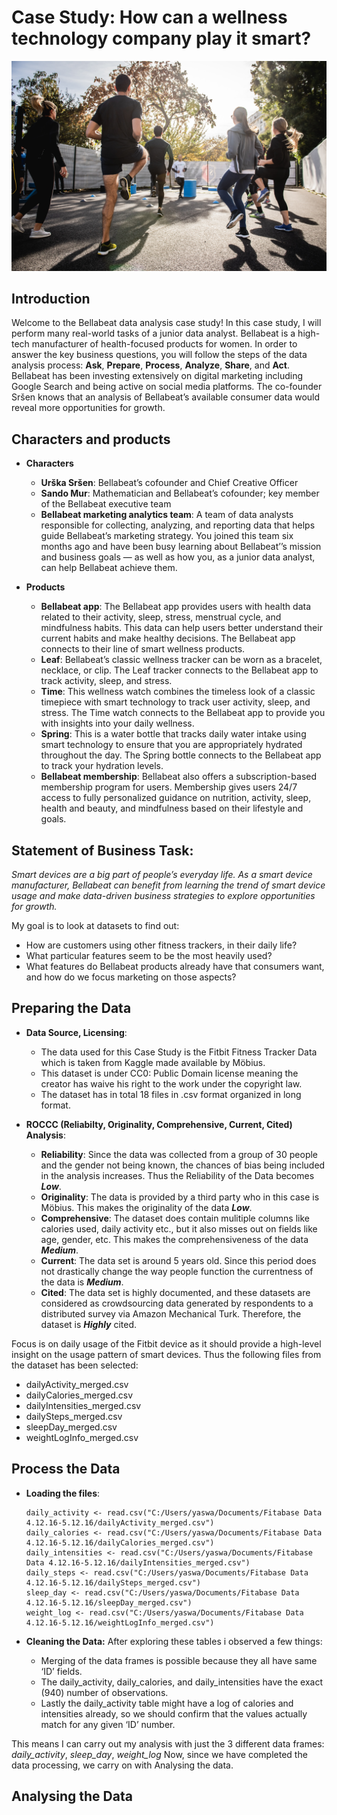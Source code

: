 # **Case Study: How can a wellness technology company play it smart?**

<img src="./Picture/gabin-vallet-J154nEkpzlQ-unsplash.jpg" alt="Workout">


## Introduction
Welcome to the Bellabeat data analysis case study! In this case study, I will perform many real-world tasks of a junior data analyst. Bellabeat is a high-tech manufacturer of health-focused products for women. In order to answer the key business questions, you will follow the steps of the data analysis process: **Ask**, **Prepare**, **Process**, **Analyze**, **Share**, and **Act**. Bellabeat has been investing extensively on digital marketing including Google Search and being active on social media platforms. The co-founder Sršen knows that an analysis of Bellabeat’s available consumer data would reveal more opportunities for growth.

## Characters and products
* **Characters**
  * **Urška Sršen**: Bellabeat’s cofounder and Chief Creative Officer
  * **Sando Mur**: Mathematician and Bellabeat’s cofounder; key member of the Bellabeat executive team
  * **Bellabeat marketing analytics team**: A team of data analysts responsible for collecting, analyzing, and
reporting data that helps guide Bellabeat’s marketing strategy. You joined this team six months ago and have
been busy learning about Bellabeat’’s mission and business goals — as well as how you, as a junior data analyst,
can help Bellabeat achieve them.

* **Products**
  * **Bellabeat app**: The Bellabeat app provides users with health data related to their activity, sleep, stress,
menstrual cycle, and mindfulness habits. This data can help users better understand their current habits and
make healthy decisions. The Bellabeat app connects to their line of smart wellness products.
  * **Leaf**: Bellabeat’s classic wellness tracker can be worn as a bracelet, necklace, or clip. The Leaf tracker connects
to the Bellabeat app to track activity, sleep, and stress.
  * **Time**: This wellness watch combines the timeless look of a classic timepiece with smart technology to track user
activity, sleep, and stress. The Time watch connects to the Bellabeat app to provide you with insights into your
daily wellness.
  * **Spring**: This is a water bottle that tracks daily water intake using smart technology to ensure that you are
appropriately hydrated throughout the day. The Spring bottle connects to the Bellabeat app to track your
hydration levels.
  * **Bellabeat membership**: Bellabeat also offers a subscription-based membership program for users.
Membership gives users 24/7 access to fully personalized guidance on nutrition, activity, sleep, health and
beauty, and mindfulness based on their lifestyle and goals.

## Statement of Business Task:
*Smart devices are a big part of people’s everyday life. As a smart device manufacturer, Bellabeat can benefit from learning the trend of smart device usage and make data-driven business strategies to explore opportunities for growth.*

My goal is to look at datasets to find out:
* How are customers using other fitness trackers, in their daily life?
* What particular features seem to be the most heavily used?
* What features do Bellabeat products already have that consumers want, and how do we focus marketing on those aspects?

## Preparing the Data
* **Data Source, Licensing**:
  * The data used for this Case Study is the Fitbit Fitness Tracker Data which is taken from Kaggle made available by Möbius.
  * This dataset is under CC0: Public Domain license meaning the creator has waive his right to the work under the copyright law.
  * The dataset has in total 18 files in .csv format organized in long format.

* **ROCCC (Reliabilty, Originality, Comprehensive, Current, Cited) Analysis**:
  * **Reliability**: Since the data was collected from a group of 30 people and the gender not being known, the chances of bias being included in the analysis increases. Thus the Reliability of the Data becomes ***Low***.
  * **Originality**: The data is provided by a third party who in this case is Möbius. This makes the originality of the data ***Low***.
  * **Comprehensive**: The dataset does contain mulitiple columns like calories used, daily activity etc., but it also misses out on fields like age, gender, etc. This makes the comprehensiveness of the data ***Medium***.
  * **Current**: The data set is around 5 years old. Since this period does not drastically change the way people function the currentness of the data is ***Medium***.
  * **Cited**: The data set is highly documented, and these datasets are considered as crowdsourcing data generated by respondents to a distributed survey via Amazon Mechanical Turk. Therefore, the dataset is ***Highly*** cited.

Focus is on daily usage of the Fitbit device as it should provide a high-level insight on the usage pattern of smart devices. Thus the following files from the dataset has been selected:

* dailyActivity_merged.csv
* dailyCalories_merged.csv
* dailyIntensities_merged.csv
* dailySteps_merged.csv
* sleepDay_merged.csv
* weightLogInfo_merged.csv

## Process the Data
* **Loading the files**:

    ```
    daily_activity <- read.csv("C:/Users/yaswa/Documents/Fitabase Data 4.12.16-5.12.16/dailyActivity_merged.csv")
    daily_calories <- read.csv("C:/Users/yaswa/Documents/Fitabase Data 4.12.16-5.12.16/dailyCalories_merged.csv")
    daily_intensities <- read.csv("C:/Users/yaswa/Documents/Fitabase Data 4.12.16-5.12.16/dailyIntensities_merged.csv")
    daily_steps <- read.csv("C:/Users/yaswa/Documents/Fitabase Data 4.12.16-5.12.16/dailySteps_merged.csv")
    sleep_day <- read.csv("C:/Users/yaswa/Documents/Fitabase Data 4.12.16-5.12.16/sleepDay_merged.csv")
    weight_log <- read.csv("C:/Users/yaswa/Documents/Fitabase Data 4.12.16-5.12.16/weightLogInfo_merged.csv")
    ```

* **Cleaning the Data:**
 After exploring these tables i observed a few things:
  * Merging of the data frames is possible because they all have same ‘ID’ fields.
  * The daily_activity, daily_calories, and daily_intensities have the exact (940) number of observations.
  * Lastly the daily_activity table might have a log of calories and intensities already, so we should confirm that the values actually match for any given ‘ID’ number.

This means I can carry out my analysis with just the 3 different data frames: *daily_activity*, *sleep_day*, *weight_log*
Now, since we have completed the data processing, we carry on with Analysing the data.

## Analysing the Data


